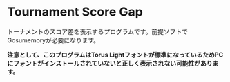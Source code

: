 # Tournament Score Gap

トーナメントのスコア差を表示するプログラムです。前提ソフトでGosumemoryが必要になります。

**注意として、このプログラムはTorus Lightフォントが標準になっているためPCにフォントがインストールされていないと正しく表示されない可能性があります。**
